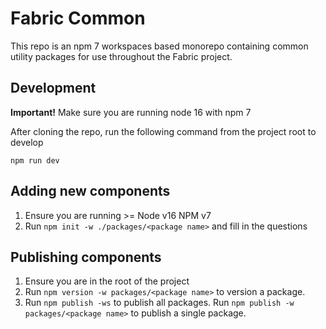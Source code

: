 # Fabric Common

This repo is an npm 7 workspaces based monorepo containing common utility packages for use throughout the Fabric project.

## Development

**Important!** Make sure you are running node 16 with npm 7

After cloning the repo, run the following command from the project root to develop

```
npm run dev
```

## Adding new components

1. Ensure you are running >= Node v16 NPM v7
1. Run `npm init -w ./packages/<package name>` and fill in the questions

## Publishing components

1. Ensure you are in the root of the project
1. Run `npm version -w packages/<package name>` to version a package.
1. Run `npm publish -ws` to publish all packages. Run `npm publish -w packages/<package name>` to publish a single package.